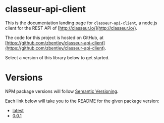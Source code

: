 # classeur-api-client

This is the documentation landing page for `classeur-api-client`, a node.js client for the REST API of [http://classeur.io/](http://classeur.io/).

The code for this project is hosted on GitHub, at [https://github.com/zbentley/classeur-api-client](https://github.com/zbentley/classeur-api-client).

Select a version of this library below to get started.

# Versions

NPM package versions will follow [Semantic Versioning](http://semver.org/).

Each link below will take you to the README for the given package version:

- [latest](latest/index.html)
- [0.0.1](0.0.1/index.html)